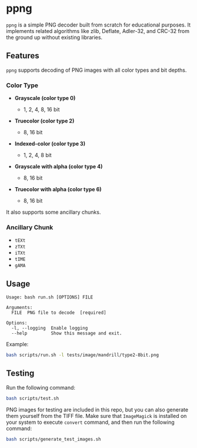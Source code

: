 # ppng

`ppng` is a simple PNG decoder built from scratch for educational purposes. It implements related algorithms like zlib, Deflate, Adler-32, and CRC-32 from the ground up without existing libraries.

## Features

`ppng` supports decoding of PNG images with all color types and bit depths.

### Color Type

- **Grayscale (color type 0)**
  - 1, 2, 4, 8, 16 bit

- **Truecolor (color type 2)**
  - 8, 16 bit

- **Indexed-color (color type 3)**
  - 1, 2, 4, 8 bit

- **Grayscale with alpha (color type 4)**
  - 8, 16 bit

- **Truecolor with alpha (color type 6)**
  - 8, 16 bit

It also supports some ancillary chunks.

### Ancillary Chunk

- `tEXt`
- `zTXt`
- `iTXt`
- `tIME`
- `gAMA`

## Usage

```text
Usage: bash run.sh [OPTIONS] FILE

Arguments:
  FILE  PNG file to decode  [required]

Options:
  -l, --logging  Enable logging
  --help         Show this message and exit.
```

Example:

```sh
bash scripts/run.sh -l tests/image/mandrill/type2-8bit.png
```

## Testing

Run the following command:

```sh
bash scripts/test.sh
```

PNG images for testing are included in this repo, but you can also generate them yourself from the TIFF file. Make sure that `ImageMagick` is installed on your system to execute `convert` command, and then run the following command:

```sh
bash scripts/generate_test_images.sh
```
